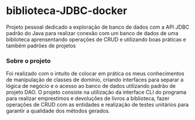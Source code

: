 # biblioteca-JDBC-docker
Projeto pessoal dedicado a exploração de banco de dados com a API JDBC padrão do Java para realizar conexão com um banco de dados de uma biblioteca aprensentando operações de CRUD e utilizando boas práticas e também padrões de projetos

### Sobre o projeto
Foi realizado com o intuito de colocar em prática os meus conhecimentos de manipulação de classes de domínio, criando interfaces para separar a lógica de negócio e o acesso ao banco de dados utilizando padrão de projeto DAO. O projeto consiste na utilização da interface CLI do programa para realizar emprestimos e devoluções de livros a biblioteca, fazer operações de CRUD com as entidades e realização de testes unitários para garantir a qualidade dos métodos gerados. 
